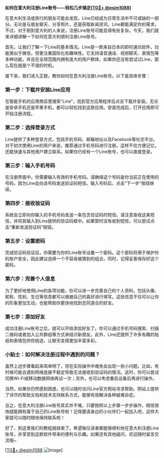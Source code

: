 **如何在意大利注册Line账号——轻松几步搞定[[TG💪+ @esim1088](https://t.me/s/esim1088)]**

在意大利生活或旅行的朋友可能会发现，Line已经成为日常生活中不可或缺的一部分。无论是与朋友聊天、分享照片，还是获取新闻资讯，Line都能满足你的需求。不过，对于刚到意大利的人来说，注册Line账号可能显得有些复杂。今天，我们就来详细讲解一下如何在意大利顺利注册Line账号。

首先，让我们了解一下Line的基本情况。Line是一款来自日本的即时通讯软件，功能类似于微信，但更注重国际化和趣味性。它支持语音通话、视频聊天、表情包等多种功能，并且在全球范围内拥有庞大的用户群体。如果你还没有尝试过Line，那么现在就是个不错的时机。

接下来，我们进入正题，教你如何在意大利注册Line账号。以下是具体步骤：

### 第一步：下载并安装Line应用

在智能手机的应用商店里搜索“Line”，找到官方应用程序后点击下载并安装。无论是安卓手机还是苹果手机，都可以轻松找到这款应用。安装完成后，打开应用即可开始注册流程。

### 第二步：选择登录方式

Line提供了多种登录方式，包括手机号码、邮箱地址以及Facebook等社交平台。对于初次使用Line的用户来说，推荐通过手机号码进行注册。这样不仅方便记忆，还能快速与其他用户建立联系。如果你已经有一个Line账号，也可以直接登录。

### 第三步：输入手机号码

在注册界面中，你需要输入有效的手机号码。请确保这个号码是你当前正在使用的号码，因为Line会向该号码发送验证码短信。输入号码后，点击“下一步”按钮继续。

### 第四步：接收验证码

系统会立即向你输入的手机号码发送一条包含验证码的短信。请注意查收这条短信，并将其输入到Line提供的验证码框中。如果暂时没有收到短信，可以尝试点击“重新发送验证码”按钮。

### 第五步：设置密码

完成验证码验证后，你需要为你的Line账号设置一个密码。这个密码将用于保护你的账户安全，因此建议选择一个不容易被猜到的组合。同时，记得妥善保存好这个密码。

### 第六步：完善个人信息

为了更好地使用Line的各项功能，你可以进一步完善自己的个人资料。包括头像、昵称、性别、生日等信息都可以根据自己的喜好进行填写。这些信息不仅可以让你的形象更加生动，也能帮助你更快地找到志同道合的好友。

### 第七步：添加好友

成功注册Line账号之后，就可以开始添加好友了。你可以通过手机号码搜索、扫描二维码或者加入公共群组等方式来结识新朋友。此外，Line还提供了许多有趣的贴纸和表情包供你挑选，让聊天变得更加丰富多彩。

### 小贴士：如何解决注册过程中遇到的问题？

虽然上述步骤看起来简单明了，但在实际操作中难免会出现一些小问题。比如，有时候可能会遇到网络连接不稳定导致无法接收到验证码的情况。这时，你可以尝试切换Wi-Fi或移动数据网络再试一次；另外，也可以考虑重启设备后再进行操作。

当然，如果你仍然感到困惑，也可以随时访问Line官方网站寻求帮助。网站上提供了详尽的帮助文档和技术支持联系方式，能够有效解决各种疑难杂症。

总之，在意大利注册Line账号其实并不难。只要按照以上步骤一步步操作，相信很快就能拥有属于自己的Line账号啦！记得邀请身边的小伙伴们一起加入吧，这样大家就可以随时随地保持联系啦！

好了，到这里我们的教程就结束了。希望每位读者都能够顺利地在意大利注册Line账号，并享受到这款软件带来的便利与乐趣。如果还有其他疑问，欢迎随时留言交流哦~

[[TG💪+ @esim1088](https://t.me/s/esim1088) ![Image](https://i.postimg.cc/4NQfJmqS/Snipaste-2025-05-13-00-14-12.png)]